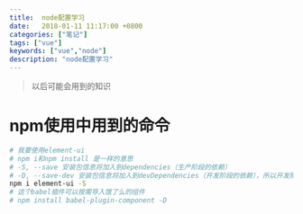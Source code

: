 ```yaml
---
title:  node配置学习
date:   2018-01-11 11:17:00 +0800
categories: ["笔记"]
tags: ["vue"]
keywords: ["vue","node"]
description: "node配置学习"
---
```


> 以后可能会用到的知识

npm使用中用到的命令
===
```bash
# 我要使用element-ui
# npm i和npm install 是一样的意思
# -S, --save 安装包信息将加入到dependencies（生产阶段的依赖） 
# -D, --save-dev 安装包信息将加入到devDependencies（开发阶段的依赖），所以开发阶段一般使用它
npm i element-ui -S
# 这个babel插件可以按需导入饿了么的组件
# npm install babel-plugin-component -D
```

